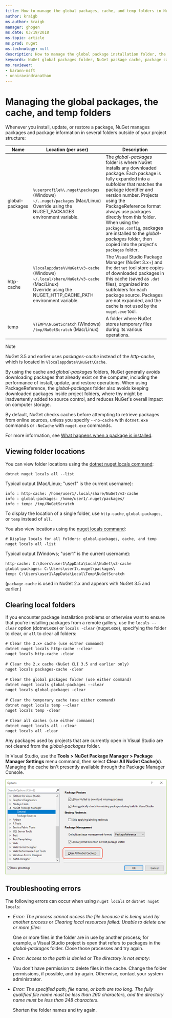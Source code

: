 ```yaml
---
title: How to manage the global packages, cache, and temp folders in NuGet | Microsoft Docs
author: kraigb
ms.author: kraigb
manager: ghogen
ms.date: 03/19/2018
ms.topic: article
ms.prod: nuget
ms.technology: null
description: How to manage the global package installation folder, the package cache, and the temp folders that exist on a computer, which are used when installing, restoring, and updating packages.
keywords: NuGet global packages folder, NuGet package cache, package caching, package installation folder, NuGet caches, managing caches, local NuGet cache, global NuGet cache, NuGet locals command, clearing a cache
ms.reviewer:
- karann-msft
- unniravindranathan
---
```


# Managing the global packages, the cache, and temp folders

Whenever you install, update, or restore a package, NuGet manages packages and package information in several folders outside of your project structure:

| Name | Location (per user) | Description |
| --- | --- | --- |
| global-packages | `%userprofile%\.nuget\packages` (Windows)<br/>`~/..nuget/packages` (Mac/Linux)<br/>Override using the NUGET_PACKAGES environment variable. | The *global-packages* folder is where NuGet installs any downloaded package. Each package is fully expanded into a subfolder that matches the package identifier and version number. Projects using the PackageReference format always use packages directly from this folder. When using the `packages.config`, packages are installed to the *global-packages* folder, then copied into the project's `packages` folder. |
| http-cache | `%localappdata%\NuGet\v3-cache` (Windows)<br/>`~/.local/share/NuGet/v3-cache` (Mac/Linux)<br/>Override using the NUGET_HTTP_CACHE_PATH environment variable. | The Visual Studio Package Manager (NuGet 3.x+) and the `dotnet` tool store copies of downloaded packages in this cache (saved as `.dat` files), organized into subfolders for each package source. Packages are not expanded, and the cache is not used by the `nuget.exe` tool. |
| temp | `%TEMP%\NuGetScratch` (Windows)<br/>`/tmp/NuGetScratch` (Mac/Linux) | A folder where NuGet stores temporary files during its various operations. |

> [!Note]
> NuGet 3.5 and earlier uses *packages-cache* instead of the *http-cache*, which is located in `%localappdata%\NuGet\Cache`.

By using the cache and *global-packages* folders, NuGet generally avoids downloading packages that already exist on the computer, including the performance of install, update, and restore operations. When using PackageReference, the *global-packages* folder also avoids keeping downloaded packages inside project folders, where thy might be inadvertently added to source control, and reduces NuGet's overall impact on computer storage.

By default, NuGet checks caches before attempting to retrieve packages from online sources, unless you specify `--no-cache` with `dotnet.exe` commands or `-NoCache` with `nuget.exe` commands.

For more information, see [What happens when a package is installed](ways-to-install-a-package.md#what-happens-when-a-package-is-installed.md).

## Viewing folder locations

You can view folder locations using the [dotnet nuget locals command](/dotnet/core/tools/dotnet-nuget-locals):

```cli
dotnet nuget locals all --list
```

Typical output (Mac/Linux; "user1" is the current username):

```output
info : http-cache: /home/user1/.local/share/NuGet/v3-cache
info : global-packages: /home/user1/.nuget/packages/
info : temp: /tmp/NuGetScratch
```

To display the location of a single folder, use `http-cache`, `global-packages`, or `temp` instead of `all`. 

You also view locations using the [nuget locals command](../tools/cli-ref-locals.md):

```cli
# Display locals for all folders: global-packages, cache, and temp
nuget locals all -list
```

Typical output (Windows; "user1" is the current username):

```output
http-cache: C:\Users\user1\AppData\Local\NuGet\v3-cache
global-packages: C:\Users\user1\.nuget\packages\
temp: C:\Users\user1\AppData\Local\Temp\NuGetScratch
```

(`package-cache` is used in NuGet 2.x and appears with NuGet 3.5 and earlier.)

## Clearing local folders

If you encounter package installation problems or otherwise want to ensure that you're installing packages from a remote gallery, use the `locals --clear` option (dotnet.exe) or `locals -clear` (nuget.exe), specifying the folder to clear, or `all` to clear all folders:

```cli
# Clear the 3.x+ cache (use either command)
dotnet nuget locals http-cache --clear
nuget locals http-cache -clear

# Clear the 2.x cache (NuGet CLI 3.5 and earlier only)
nuget locals packages-cache -clear

# Clear the global packages folder (use either command)
dotnet nuget locals global-packages --clear
nuget locals global-packages -clear

# Clear the temporary cache (use either command)
dotnet nuget locals temp --clear
nuget locals temp -clear

# Clear all caches (use either command)
dotnet nuget locals all --clear
nuget locals all -clear
```

Any packages used by projects that are currently open in Visual Studio are not cleared from the *global-packages* folder.

In Visual Studio, use the **Tools > NuGet Package Manager > Package Manager Settings** menu command, then select **Clear All NuGet Cache(s)**. Managing the cache isn't presently available through the Package Manager Console.

![NuGet option command for clearing caches](media/options-clear-caches.png)

## Troubleshooting errors

The following errors can occur when using `nuget locals` or `dotnet nuget locals`:

- *Error: The process cannot access the file <package> because it is being used by another process* or *Clearing local resources failed: Unable to delete one or more files*:

    One or more files in the folder are in use by another process; for example, a Visual Studio project is open that refers to packages in the *global-packages* folder. Close those processes and try again.

- *Error: Access to the path <path> is denied* or *The directory is not empty*:

    You don't have permission to delete files in the cache. Change the folder permissions, if possible, and try again. Otherwise, contact your system administrator.

- *Error: The specified path, file name, or both are too long. The fully qualified file name must be less than 260 characters, and the directory name must be less than 248 characters.*

    Shorten the folder names and try again.
